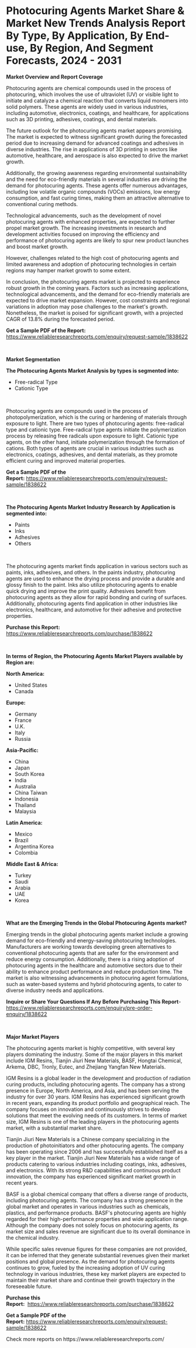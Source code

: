 <p><h1>Photocuring Agents Market Share & Market New Trends Analysis Report By Type, By Application, By End-use, By Region, And Segment Forecasts, 2024 - 2031</h1></p><p><strong>Market Overview and Report Coverage</strong></p>
<p><p>Photocuring agents are chemical compounds used in the process of photocuring, which involves the use of ultraviolet (UV) or visible light to initiate and catalyze a chemical reaction that converts liquid monomers into solid polymers. These agents are widely used in various industries, including automotive, electronics, coatings, and healthcare, for applications such as 3D printing, adhesives, coatings, and dental materials.</p><p>The future outlook for the photocuring agents market appears promising. The market is expected to witness significant growth during the forecasted period due to increasing demand for advanced coatings and adhesives in diverse industries. The rise in applications of 3D printing in sectors like automotive, healthcare, and aerospace is also expected to drive the market growth.</p><p>Additionally, the growing awareness regarding environmental sustainability and the need for eco-friendly materials in several industries are driving the demand for photocuring agents. These agents offer numerous advantages, including low volatile organic compounds (VOCs) emissions, low energy consumption, and fast curing times, making them an attractive alternative to conventional curing methods.</p><p>Technological advancements, such as the development of novel photocuring agents with enhanced properties, are expected to further propel market growth. The increasing investments in research and development activities focused on improving the efficiency and performance of photocuring agents are likely to spur new product launches and boost market growth.</p><p>However, challenges related to the high cost of photocuring agents and limited awareness and adoption of photocuring technologies in certain regions may hamper market growth to some extent.</p><p>In conclusion, the photocuring agents market is projected to experience robust growth in the coming years. Factors such as increasing applications, technological advancements, and the demand for eco-friendly materials are expected to drive market expansion. However, cost constraints and regional variations in adoption may pose challenges to the market's growth. Nonetheless, the market is poised for significant growth, with a projected CAGR of 13.8% during the forecasted period.</p></p>
<p><strong>Get a Sample PDF of the Report:</strong> <a href="https://www.reliableresearchreports.com/enquiry/request-sample/1838622">https://www.reliableresearchreports.com/enquiry/request-sample/1838622</a></p>
<p>&nbsp;</p>
<p><strong>Market Segmentation</strong></p>
<p><strong>The Photocuring Agents Market Analysis by types is segmented into:</strong></p>
<p><ul><li>Free-radical Type</li><li>Cationic Type</li></ul></p>
<p>&nbsp;</p>
<p><p>Photocuring agents are compounds used in the process of photopolymerization, which is the curing or hardening of materials through exposure to light. There are two types of photocuring agents: free-radical type and cationic type. Free-radical type agents initiate the polymerization process by releasing free radicals upon exposure to light. Cationic type agents, on the other hand, initiate polymerization through the formation of cations. Both types of agents are crucial in various industries such as electronics, coatings, adhesives, and dental materials, as they promote efficient curing and improved material properties.</p></p>
<p><strong>Get a Sample PDF of the Report:</strong>&nbsp;<a href="https://www.reliableresearchreports.com/enquiry/request-sample/1838622">https://www.reliableresearchreports.com/enquiry/request-sample/1838622</a></p>
<p>&nbsp;</p>
<p><strong>The Photocuring Agents Market Industry Research by Application is segmented into:</strong></p>
<p><ul><li>Paints</li><li>Inks</li><li>Adhesives</li><li>Others</li></ul></p>
<p>&nbsp;</p>
<p><p>The photocuring agents market finds application in various sectors such as paints, inks, adhesives, and others. In the paints industry, photocuring agents are used to enhance the drying process and provide a durable and glossy finish to the paint. Inks also utilize photocuring agents to enable quick drying and improve the print quality. Adhesives benefit from photocuring agents as they allow for rapid bonding and curing of surfaces. Additionally, photocuring agents find application in other industries like electronics, healthcare, and automotive for their adhesive and protective properties.</p></p>
<p><strong>Purchase this Report:</strong>&nbsp; <a href="https://www.reliableresearchreports.com/purchase/1838622">https://www.reliableresearchreports.com/purchase/1838622</a></p>
<p>&nbsp;</p>
<p><strong>In terms of Region, the Photocuring Agents Market Players available by Region are:</strong></p>
<p>
    <p> <strong> North America: </strong>
        <ul>
            <li>United States</li>
            <li>Canada</li>
        </ul>
        </p> 
    <p> <strong> Europe: </strong>
        <ul>
            <li>Germany</li>
            <li>France</li>
            <li>U.K.</li>
            <li>Italy</li>
            <li>Russia</li>
        </ul>
        </p> 
    <p> <strong> Asia-Pacific: </strong>
        <ul>
            <li>China</li>
            <li>Japan</li>
            <li>South Korea</li>
            <li>India</li>
            <li>Australia</li>
            <li>China Taiwan</li>
            <li>Indonesia</li>
            <li>Thailand</li>
            <li>Malaysia</li>
        </ul>
        </p> 
    <p> <strong> Latin America: </strong>
        <ul>
            <li>Mexico</li>
            <li>Brazil</li>
            <li>Argentina Korea</li>
            <li>Colombia</li>
        </ul>
        </p> 
    <p> <strong> Middle East & Africa: </strong>
        <ul>
            <li>Turkey</li>
            <li>Saudi</li>
            <li>Arabia</li>
            <li>UAE</li>
            <li>Korea</li>
        </ul>
    </p>
    </p>
<p>&nbsp;</p>
<p><strong>What are the Emerging Trends in the Global Photocuring Agents market?</strong></p>
<p><p>Emerging trends in the global photocuring agents market include a growing demand for eco-friendly and energy-saving photocuring technologies. Manufacturers are working towards developing green alternatives to conventional photocuring agents that are safer for the environment and reduce energy consumption. Additionally, there is a rising adoption of photocuring agents in the healthcare and automotive sectors due to their ability to enhance product performance and reduce production time. The market is also witnessing advancements in photocuring agent formulations, such as water-based systems and hybrid photocuring agents, to cater to diverse industry needs and applications.</p></p>
<p><strong>Inquire or Share Your Questions If Any Before Purchasing This Report</strong>- <a href="https://www.reliableresearchreports.com/enquiry/pre-order-enquiry/1838622">https://www.reliableresearchreports.com/enquiry/pre-order-enquiry/1838622</a></p>
<p>&nbsp;</p>
<p><strong>Major Market Players</strong></p>
<p><p>The photocuring agents market is highly competitive, with several key players dominating the industry. Some of the major players in this market include IGM Resins, Tianjin Jiuri New Materials, BASF, Hongtai Chemical, Arkema, DBC, Tronly, Eutec, and Zhejiang Yangfan New Materials.</p><p>IGM Resins is a global leader in the development and production of radiation curing products, including photocuring agents. The company has a strong presence in Europe, North America, and Asia, and has been serving the industry for over 30 years. IGM Resins has experienced significant growth in recent years, expanding its product portfolio and geographical reach. The company focuses on innovation and continuously strives to develop solutions that meet the evolving needs of its customers. In terms of market size, IGM Resins is one of the leading players in the photocuring agents market, with a substantial market share.</p><p>Tianjin Jiuri New Materials is a Chinese company specializing in the production of photoinitiators and other photocuring agents. The company has been operating since 2006 and has successfully established itself as a key player in the market. Tianjin Jiuri New Materials has a wide range of products catering to various industries including coatings, inks, adhesives, and electronics. With its strong R&D capabilities and continuous product innovation, the company has experienced significant market growth in recent years.</p><p>BASF is a global chemical company that offers a diverse range of products, including photocuring agents. The company has a strong presence in the global market and operates in various industries such as chemicals, plastics, and performance products. BASF's photocuring agents are highly regarded for their high-performance properties and wide application range. Although the company does not solely focus on photocuring agents, its market size and sales revenue are significant due to its overall dominance in the chemical industry.</p><p>While specific sales revenue figures for these companies are not provided, it can be inferred that they generate substantial revenues given their market positions and global presence. As the demand for photocuring agents continues to grow, fueled by the increasing adoption of UV curing technology in various industries, these key market players are expected to maintain their market share and continue their growth trajectory in the foreseeable future.</p></p>
<p><strong>Purchase this Report:</strong>&nbsp;&nbsp;<a href="https://www.reliableresearchreports.com/purchase/1838622">https://www.reliableresearchreports.com/purchase/1838622</a></p>
<p></p>
<p><strong>Get a Sample PDF of the Report:</strong>&nbsp;<a href="https://www.reliableresearchreports.com/enquiry/request-sample/1838622">https://www.reliableresearchreports.com/enquiry/request-sample/1838622</a></p>
<p>Check more reports on https://www.reliableresearchreports.com/</p>